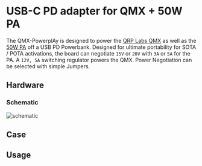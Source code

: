 # USB-C PD adapter for QMX + 50W PA

The QMX-PowerplAy is designed to power the [QRP Labs QMX](https://qrp-labs.com/qmx.html) as well as the [50W PA](https://qrp-labs.com/50wpa.html) off a USB PD Powerbank.
Designed for ultimate portability for SOTA / POTA activations, the board can negotiate `15V` or `20V` with `3A` or `5A` for the PA.
A `12V, 5A` switching regulator powers the QMX. Power Negotiation can be selected with simple Jumpers.

## Hardware
### Schematic
![schematic](./schematic.png "Board Schematic")

## Case

## Usage
